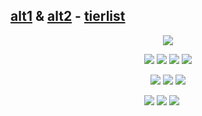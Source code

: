 
## [alt1](https://github.com/faggore) & [alt2](https://github.com/sourkwit) - [tierlist](https://rentry.co/github-tierlist)

<p align="center">
<img src=https://files.catbox.moe/c8z5in.gif>
<p align="center">
  <img src=https://gifcity.carrd.co/assets/images/gallery14/f5d4f615.gif?v=371108e7 > <img src=https://gifcity.carrd.co/assets/images/gallery14/77e19876.gif?v=371108e7 > <img src=https://gifcity.carrd.co/assets/images/gallery14/e72c8840.gif?v=371108e7 > 
<img src=https://gifcity.carrd.co/assets/images/gallery14/94d8a931.gif?v=371108e7 > 
  <p align="center">
<img src=https://gifcity.carrd.co/assets/images/gallery23/d6d45d61.gif?v=371108e7 > <img src=https://gifcity.carrd.co/assets/images/gallery23/61864536.gif?v=371108e7 > <img src=https://gifcity.carrd.co/assets/images/gallery23/37a9f40c.png?v=371108e7 >
<p align="center">
<img src=https://files.catbox.moe/jg4lvs.png > <img src=https://gifcity.carrd.co/assets/images/gallery51/a7c2b901.gif?v=371108e7 > <img src=https://gifcity.carrd.co/assets/images/gallery236/f314e390.png?v=371108e7 >
‎ ‎‎ ‎‎ ‎
‎ 
